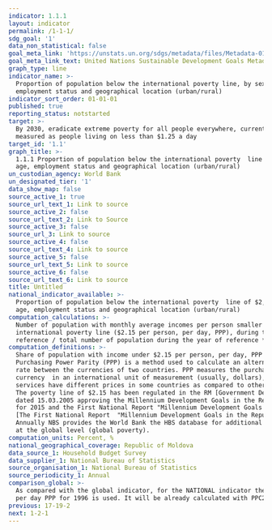 ```yaml
---
indicator: 1.1.1
layout: indicator
permalink: /1-1-1/
sdg_goal: '1'
data_non_statistical: false
goal_meta_link: 'https://unstats.un.org/sdgs/metadata/files/Metadata-01-01-01a.pdf'
goal_meta_link_text: United Nations Sustainable Development Goals Metadata (pdf 894kB)
graph_type: line
indicator_name: >-
  Proportion of population below the international poverty line, by sex, age,
  employment status and geographical location (urban/rural)
indicator_sort_order: 01-01-01
published: true
reporting_status: notstarted
target: >-
  By 2030, eradicate extreme poverty for all people everywhere, currently
  measured as people living on less than $1.25 a day
target_id: '1.1'
graph_title: >-
  1.1.1 Proportion of population below the international poverty  line of $2,15 a day, by sex, 
  age, employment status and geographical location (urban/rural)
un_custodian_agency: World Bank
un_designated_tier: '1'
data_show_map: false
source_active_1: true
source_url_text_1: Link to source
source_active_2: false
source_url_text_2: Link to Source
source_active_3: false
source_url_3: Link to source
source_active_4: false
source_url_text_4: Link to source
source_active_5: false
source_url_text_5: Link to source
source_active_6: false
source_url_text_6: Link to source
title: Untitled
national_indicator_available: >-
  Proportion of population below the international poverty  line of $2,15 a day, by sex, 
  age, employment status and geographical location (urban/rural)
computation_calculations: >-
  Number of population with monthly average incomes per person smaller than the value of 
  international poverty line ($2.15 per person, per day, PPP), during the period of 
  reference / total number of population during the year of reference *100
computation_definitions: >-
  Share of population with income under $2.15 per person, per day, PPP (Purchasing Power Parity). 
  Purchasing Power Parity (PPP) is a method used to calculate an alternative exchange 
  rate between the currencies of two countries. PPP measures the purchasing power of one 
  currency  in an international unit of measurement (usually, dollars), because goods and 
  services have different prices in some countries as compared to other countries.
  The poverty line of $2.15 has been regulated in the RM [Government Decision No. 288 
  dated 15.03.2005 approving the Millennium Development Goals in the Republic of Moldova 
  for 2015 and the First National Report "Millennium Development Goals in the Republic of Moldova"](http://lex.justice.md/index.php?action=view&view=doc&lang=1&id=300778)
  [The First National Report  "Millennium Development Goals in the Republic of Moldova"](http://md.one.un.org/content/dam/unct/moldova/docs/pub/mdg/first%20mdg%20rom.pdf)
  Annually NBS provides the World Bank the HBS database for additional calculations
  at the global level (global poverty).
computation_units: Percent, %
national_geographical_coverage: Republic of Moldova
data_source_1: Household Budget Survey 
data_supplier_1: National Bureau of Statistics
source_organisation_1: National Bureau of Statistics
source_periodicity_1: Annual
comparison_global: >-
  As compared with the global indicator, for the NATIONAL indicator the level of 2.15$ 
  per day PPP for 1996 is used. It will be already calculated with PPC2011
previous: 17-19-2
next: 1-2-1
---
```

